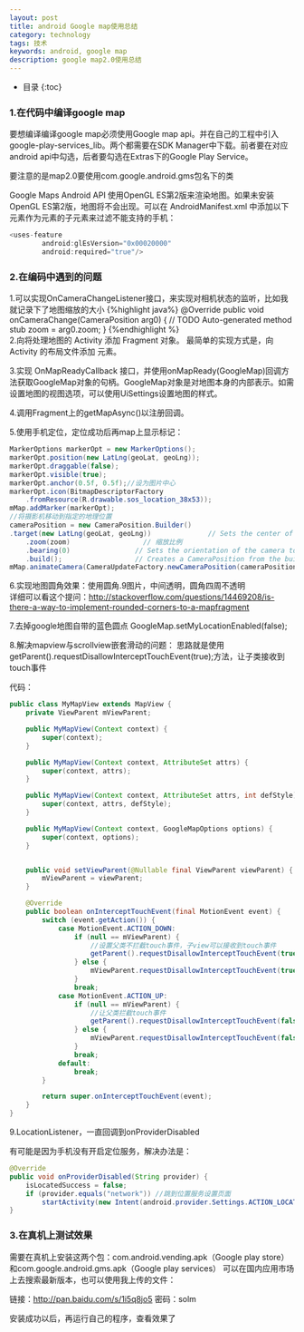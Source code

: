 ```yaml
---
layout: post
title: android Google map使用总结
category: technology
tags: 技术
keywords: android, google map
description: google map2.0使用总结
---
```


* 目录
{:toc}

### 1.在代码中编译google map
要想编译编译google map必须使用Google map api。并在自己的工程中引入google-play-services_lib。两个都需要在SDK Manager中下载。前者要在对应android api中勾选，后者要勾选在Extras下的Google Play Service。

要注意的是map2.0要使用com.google.android.gms包名下的类

Google Maps Android API 使用OpenGL ES第2版来渲染地图。如果未安装OpenGL ES第2版，地图将不会出现。可以在 AndroidManifest.xml 中添加以下<uses-feature>元素作为<manifest>元素的子元素来过滤不能支持的手机：
~~~ javascript
<uses-feature
        android:glEsVersion="0x00020000"
        android:required="true"/>
~~~     

### 2.在编码中遇到的问题
1.可以实现OnCameraChangeListener接口，来实现对相机状态的监听，比如我就记录下了地图缩放的大小
{%highlight java%}
@Override
public void onCameraChange(CameraPosition arg0) {
	// TODO Auto-generated method stub
	zoom = arg0.zoom;
}
{%endhighlight %}  
2.向将处理地图的 Activity 添加 Fragment 对象。 最简单的实现方式是，向Activity 的布局文件添加 <fragment> 元素。

3.实现 OnMapReadyCallback 接口，并使用onMapReady(GoogleMap)回调方法获取GoogleMap对象的句柄。GoogleMap对象是对地图本身的内部表示。如需设置地图的视图选项，可以使用UiSettings设置地图的样式。

4.调用Fragment上的getMapAsync()以注册回调。

5.使用手机定位，定位成功后再map上显示标记：
~~~ Java
MarkerOptions markerOpt = new MarkerOptions();  
markerOpt.position(new LatLng(geoLat, geoLng));  
markerOpt.draggable(false);  
markerOpt.visible(true);  
markerOpt.anchor(0.5f, 0.5f);//设为图片中心  
markerOpt.icon(BitmapDescriptorFactory  
	.fromResource(R.drawable.sos_location_38x53));  
mMap.addMarker(markerOpt);  
//将摄影机移动到指定的地理位置  
cameraPosition = new CameraPosition.Builder()  
.target(new LatLng(geoLat, geoLng))              // Sets the center of the map to ZINTUN  
	.zoom(zoom)                  // 缩放比例  
	.bearing(0)                // Sets the orientation of the camera to east  
	.build();                  // Creates a CameraPosition from the builder  
mMap.animateCamera(CameraUpdateFactory.newCameraPosition(cameraPosition));
~~~   

6.实现地图圆角效果：使用圆角.9图片，中间透明，圆角四周不透明<br>
详细可以看这个提问：http://stackoverflow.com/questions/14469208/is-there-a-way-to-implement-rounded-corners-to-a-mapfragment

7.去掉google地图自带的蓝色圆点
GoogleMap.setMyLocationEnabled(false);

8.解决mapview与scrollview嵌套滑动的问题：
思路就是使用getParent().requestDisallowInterceptTouchEvent(true);方法，让子类接收到touch事件

代码：
~~~ Java
public class MyMapView extends MapView {
    private ViewParent mViewParent;

    public MyMapView(Context context) {
        super(context);
    }

    public MyMapView(Context context, AttributeSet attrs) {
        super(context, attrs);
    }

    public MyMapView(Context context, AttributeSet attrs, int defStyle) {
        super(context, attrs, defStyle);
    }

    public MyMapView(Context context, GoogleMapOptions options) {
        super(context, options);
    }


    public void setViewParent(@Nullable final ViewParent viewParent) { //any ViewGroup
        mViewParent = viewParent;
    }

    @Override
    public boolean onInterceptTouchEvent(final MotionEvent event) {
        switch (event.getAction()) {
            case MotionEvent.ACTION_DOWN:
                if (null == mViewParent) {
                    //设置父类不拦截touch事件，子view可以接收到touch事件
                    getParent().requestDisallowInterceptTouchEvent(true);
                } else {
                    mViewParent.requestDisallowInterceptTouchEvent(true);
                }
                break;
            case MotionEvent.ACTION_UP:
                if (null == mViewParent) {
                    //让父类拦截touch事件
                    getParent().requestDisallowInterceptTouchEvent(false);
                } else {
                    mViewParent.requestDisallowInterceptTouchEvent(false);
                }
                break;
            default:
                break;
        }

        return super.onInterceptTouchEvent(event);
    }
}
~~~

9.LocationListener，一直回调到onProviderDisabled

有可能是因为手机没有开启定位服务，解决办法是：
~~~ Java
@Override
public void onProviderDisabled(String provider) {
    isLocatedSuccess = false;
    if (provider.equals("network")) //跳到位置服务设置页面
        startActivity(new Intent(android.provider.Settings.ACTION_LOCATION_SOURCE_SETTINGS));
}
~~~

### 3.在真机上测试效果
需要在真机上安装这两个包：com.android.vending.apk（Google play store）和com.google.android.gms.apk（Google play services）
可以在国内应用市场上去搜索最新版本，也可以使用我上传的文件：

链接：http://pan.baidu.com/s/1i5q8jo5 密码：solm

安装成功以后，再运行自己的程序，查看效果了
